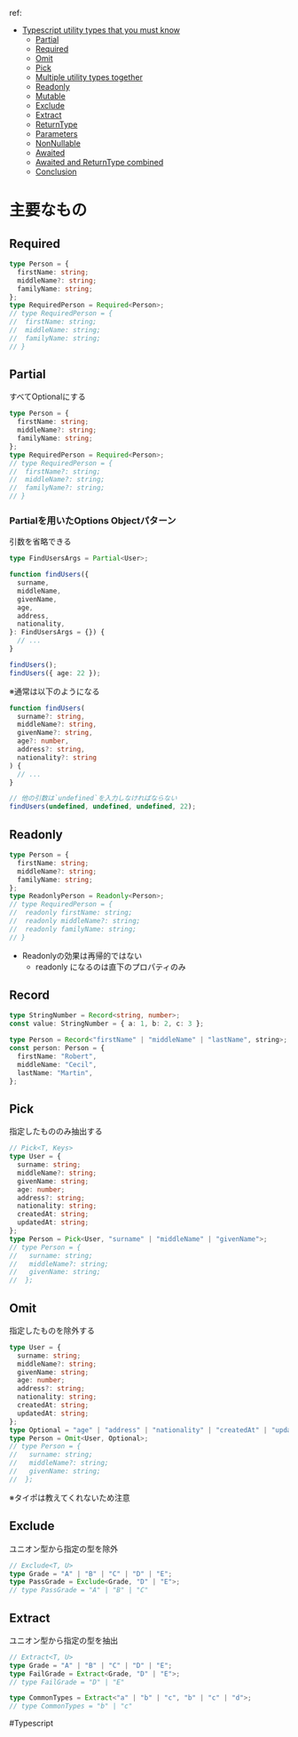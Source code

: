 
ref: 
- [Typescript utility types that you must know](https://dev.to/arafat4693/typescript-utility-types-that-you-must-know-4m6k)
	-   [Partial](https://dev.to/arafat4693/typescript-utility-types-that-you-must-know-4m6k#partial)
	-   [Required](https://dev.to/arafat4693/typescript-utility-types-that-you-must-know-4m6k#required)
	-   [Omit](https://dev.to/arafat4693/typescript-utility-types-that-you-must-know-4m6k#omit)
	-   [Pick](https://dev.to/arafat4693/typescript-utility-types-that-you-must-know-4m6k#pick)
	-   [Multiple utility types together](https://dev.to/arafat4693/typescript-utility-types-that-you-must-know-4m6k#multiple-utility-types-together)
	-   [Readonly](https://dev.to/arafat4693/typescript-utility-types-that-you-must-know-4m6k#readonly)
	-   [Mutable](https://dev.to/arafat4693/typescript-utility-types-that-you-must-know-4m6k#mutable)
	-   [Exclude](https://dev.to/arafat4693/typescript-utility-types-that-you-must-know-4m6k#exclude)
	-   [Extract](https://dev.to/arafat4693/typescript-utility-types-that-you-must-know-4m6k#extract)
	-   [ReturnType](https://dev.to/arafat4693/typescript-utility-types-that-you-must-know-4m6k#returntype)
	-   [Parameters](https://dev.to/arafat4693/typescript-utility-types-that-you-must-know-4m6k#parameters)
	-   [NonNullable](https://dev.to/arafat4693/typescript-utility-types-that-you-must-know-4m6k#nonnullable)
	-   [Awaited](https://dev.to/arafat4693/typescript-utility-types-that-you-must-know-4m6k#awaited)
	-   [Awaited and ReturnType combined](https://dev.to/arafat4693/typescript-utility-types-that-you-must-know-4m6k#awaited-and-returntype-combined)
	-   [Conclusion](https://dev.to/arafat4693/typescript-utility-types-that-you-must-know-4m6k#conclusion)


# 主要なもの

## Required


```typescript
type Person = {
  firstName: string;
  middleName?: string;
  familyName: string;
};
type RequiredPerson = Required<Person>;
// type RequiredPerson = {
//  firstName: string;
//  middleName: string;
//  familyName: string;
// }
```

## Partial

すべてOptionalにする

```typescript
type Person = {
  firstName: string;
  middleName?: string;
  familyName: string;
};
type RequiredPerson = Required<Person>;
// type RequiredPerson = {
//  firstName?: string;
//  middleName?: string;
//  familyName?: string;
// }
```


### Partialを用いたOptions Objectパターン

引数を省略できる

```typescript
type FindUsersArgs = Partial<User>;

function findUsers({
  surname,
  middleName,
  givenName,
  age,
  address,
  nationality,
}: FindUsersArgs = {}) {
  // ...
}

findUsers();
findUsers({ age: 22 });
```

※通常は以下のようになる
```typescript
function findUsers(
  surname?: string,
  middleName?: string,
  givenName?: string,
  age?: number,
  address?: string,
  nationality?: string
) {
  // ...
}

// 他の引数は`undefined`を入力しなければならない
findUsers(undefined, undefined, undefined, 22);
```

## Readonly


```typescript
type Person = {
  firstName: string;
  middleName?: string;
  familyName: string;
};
type ReadonlyPerson = Readonly<Person>;
// type RequiredPerson = {
//  readonly firstName: string;
//  readonly middleName?: string;
//  readonly familyName: string;
// }
```

- Readonlyの効果は再帰的ではない
	- readonly になるのは直下のプロパティのみ

## Record

```typescript
type StringNumber = Record<string, number>;
const value: StringNumber = { a: 1, b: 2, c: 3 };

type Person = Record<"firstName" | "middleName" | "lastName", string>;
const person: Person = {
  firstName: "Robert",
  middleName: "Cecil",
  lastName: "Martin",
};
```

## Pick

指定したもののみ抽出する

```typescript
// Pick<T, Keys>
type User = {
  surname: string;
  middleName?: string;
  givenName: string;
  age: number;
  address?: string;
  nationality: string;
  createdAt: string;
  updatedAt: string;
};
type Person = Pick<User, "surname" | "middleName" | "givenName">;
// type Person = {
//   surname: string;
//   middleName?: string;
//   givenName: string;
//  };
```

## Omit

指定したものを除外する

```typescript
type User = {
  surname: string;
  middleName?: string;
  givenName: string;
  age: number;
  address?: string;
  nationality: string;
  createdAt: string;
  updatedAt: string;
};
type Optional = "age" | "address" | "nationality" | "createdAt" | "updatedAt";
type Person = Omit<User, Optional>;
// type Person = {
//   surname: string;
//   middleName?: string;
//   givenName: string;
//  };
```

※タイポは教えてくれないため注意

## Exclude

ユニオン型から指定の型を除外

```typescript
// Exclude<T, U>
type Grade = "A" | "B" | "C" | "D" | "E";
type PassGrade = Exclude<Grade, "D" | "E">;
// type PassGrade = "A" | "B" | "C"
```

## Extract

ユニオン型から指定の型を抽出

```typescript
// Extract<T, U>
type Grade = "A" | "B" | "C" | "D" | "E";
type FailGrade = Extract<Grade, "D" | "E">;
// type FailGrade = "D" | "E"

type CommonTypes = Extract<"a" | "b" | "c", "b" | "c" | "d">;
// type CommonTypes = "b" | "c"
```


#Typescript